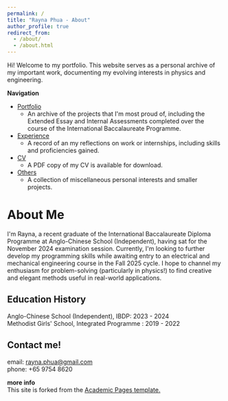 ```yaml
---
permalink: /
title: "Rayna Phua - About"
author_profile: true
redirect_from: 
  - /about/
  - /about.html
---
```


Hi! Welcome to my portfolio. This website serves as a personal archive of my important work, documenting my evolving interests in physics and engineering.

**Navigation**
* <a href="/portfolio/">Portfolio</a>
  * An archive of the projects that I'm most proud of, including the Extended Essay and Internal Assessments completed over the course of the International Baccalaureate Programme. 
* <a href="/experience/">Experience</a>
  * A record of an my reflections on work or internships, including skills and proficiencies gained.
* <a href="/cv/">CV</a>
  * A PDF copy of my CV is available for download.
* <a href="/others/">Others</a>
  * A collection of miscellaneous personal interests and smaller projects.



About Me
======
I'm Rayna, a recent graduate of the International Baccalaureate Diploma Programme at Anglo-Chinese School (Independent), having sat for the November 2024 examination session. Currently, I'm looking to further develop my programming skills while awaiting entry to an electrical and mechanical engineering course in the Fall 2025 cycle. I hope to channel my enthusiasm for problem-solving (particularly in physics!) to find creative and elegant methods useful in real-world applications.


Education History
------
Anglo-Chinese School (Independent), IBDP: 2023 - 2024\
Methodist Girls' School, Integrated Programme : 2019 - 2022


Contact me!
------
email: rayna.phua@gmail.com\
phone: +65 9754 8620

**more info**\
This site is forked from the [Academic Pages template.](https://github.com/academicpages/academicpages.github.io)